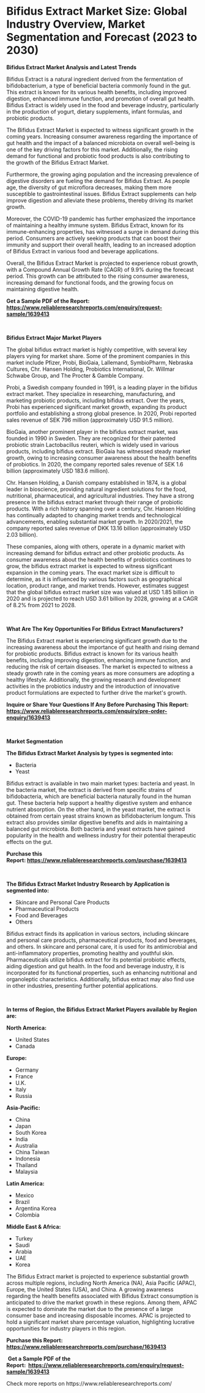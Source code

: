 <p><h1>Bifidus Extract Market Size: Global Industry Overview, Market Segmentation and Forecast (2023 to 2030)</h1></p><p><strong>Bifidus Extract Market Analysis and Latest Trends</strong></p>
<p><p>Bifidus Extract is a natural ingredient derived from the fermentation of bifidobacterium, a type of beneficial bacteria commonly found in the gut. This extract is known for its various health benefits, including improved digestion, enhanced immune function, and promotion of overall gut health. Bifidus Extract is widely used in the food and beverage industry, particularly in the production of yogurt, dietary supplements, infant formulas, and probiotic products.</p><p>The Bifidus Extract Market is expected to witness significant growth in the coming years. Increasing consumer awareness regarding the importance of gut health and the impact of a balanced microbiota on overall well-being is one of the key driving factors for this market. Additionally, the rising demand for functional and probiotic food products is also contributing to the growth of the Bifidus Extract Market.</p><p>Furthermore, the growing aging population and the increasing prevalence of digestive disorders are fueling the demand for Bifidus Extract. As people age, the diversity of gut microflora decreases, making them more susceptible to gastrointestinal issues. Bifidus Extract supplements can help improve digestion and alleviate these problems, thereby driving its market growth.</p><p>Moreover, the COVID-19 pandemic has further emphasized the importance of maintaining a healthy immune system. Bifidus Extract, known for its immune-enhancing properties, has witnessed a surge in demand during this period. Consumers are actively seeking products that can boost their immunity and support their overall health, leading to an increased adoption of Bifidus Extract in various food and beverage applications.</p><p>Overall, the Bifidus Extract Market is projected to experience robust growth, with a Compound Annual Growth Rate (CAGR) of 9.9% during the forecast period. This growth can be attributed to the rising consumer awareness, increasing demand for functional foods, and the growing focus on maintaining digestive health.</p></p>
<p><strong>Get a Sample PDF of the Report:&nbsp; <a href="https://www.reliableresearchreports.com/enquiry/request-sample/1639413">https://www.reliableresearchreports.com/enquiry/request-sample/1639413</a></strong></p>
<p>&nbsp;</p>
<p><strong>Bifidus Extract Major Market Players</strong></p>
<p><p>The global bifidus extract market is highly competitive, with several key players vying for market share. Some of the prominent companies in this market include Pfizer, Probi, BioGaia, Lallemand, SymbioPharm, Nebraska Cultures, Chr. Hansen Holding, Probiotics International, Dr. Willmar Schwabe Group, and The Procter & Gamble Company.</p><p>Probi, a Swedish company founded in 1991, is a leading player in the bifidus extract market. They specialize in researching, manufacturing, and marketing probiotic products, including bifidus extract. Over the years, Probi has experienced significant market growth, expanding its product portfolio and establishing a strong global presence. In 2020, Probi reported sales revenue of SEK 796 million (approximately USD 91.5 million).</p><p>BioGaia, another prominent player in the bifidus extract market, was founded in 1990 in Sweden. They are recognized for their patented probiotic strain Lactobacillus reuteri, which is widely used in various products, including bifidus extract. BioGaia has witnessed steady market growth, owing to increasing consumer awareness about the health benefits of probiotics. In 2020, the company reported sales revenue of SEK 1.6 billion (approximately USD 183.6 million).</p><p>Chr. Hansen Holding, a Danish company established in 1874, is a global leader in bioscience, providing natural ingredient solutions for the food, nutritional, pharmaceutical, and agricultural industries. They have a strong presence in the bifidus extract market through their range of probiotic products. With a rich history spanning over a century, Chr. Hansen Holding has continually adapted to changing market trends and technological advancements, enabling substantial market growth. In 2020/2021, the company reported sales revenue of DKK 13.16 billion (approximately USD 2.03 billion).</p><p>These companies, along with others, operate in a dynamic market with increasing demand for bifidus extract and other probiotic products. As consumer awareness about the health benefits of probiotics continues to grow, the bifidus extract market is expected to witness significant expansion in the coming years. The exact market size is difficult to determine, as it is influenced by various factors such as geographical location, product range, and market trends. However, estimates suggest that the global bifidus extract market size was valued at USD 1.85 billion in 2020 and is projected to reach USD 3.61 billion by 2028, growing at a CAGR of 8.2% from 2021 to 2028.</p></p>
<p>&nbsp;</p>
<p><strong>What Are The Key Opportunities For Bifidus Extract Manufacturers?</strong></p>
<p><p>The Bifidus Extract market is experiencing significant growth due to the increasing awareness about the importance of gut health and rising demand for probiotic products. Bifidus extract is known for its various health benefits, including improving digestion, enhancing immune function, and reducing the risk of certain diseases. The market is expected to witness a steady growth rate in the coming years as more consumers are adopting a healthy lifestyle. Additionally, the growing research and development activities in the probiotics industry and the introduction of innovative product formulations are expected to further drive the market's growth.</p></p>
<p><strong>Inquire or Share Your Questions If Any Before Purchasing This Report: <a href="https://www.reliableresearchreports.com/enquiry/pre-order-enquiry/1639413">https://www.reliableresearchreports.com/enquiry/pre-order-enquiry/1639413</a></strong></p>
<p>&nbsp;</p>
<p><strong>Market Segmentation</strong></p>
<p><strong>The Bifidus Extract Market Analysis by types is segmented into:</strong></p>
<p><ul><li>Bacteria</li><li>Yeast</li></ul></p>
<p><p>Bifidus extract is available in two main market types: bacteria and yeast. In the bacteria market, the extract is derived from specific strains of bifidobacteria, which are beneficial bacteria naturally found in the human gut. These bacteria help support a healthy digestive system and enhance nutrient absorption. On the other hand, in the yeast market, the extract is obtained from certain yeast strains known as bifidobacterium longum. This extract also provides similar digestive benefits and aids in maintaining a balanced gut microbiota. Both bacteria and yeast extracts have gained popularity in the health and wellness industry for their potential therapeutic effects on the gut.</p></p>
<p><strong>Purchase this Report:&nbsp;<a href="https://www.reliableresearchreports.com/purchase/1639413">https://www.reliableresearchreports.com/purchase/1639413</a></strong></p>
<p>&nbsp;</p>
<p><strong>The Bifidus Extract Market Industry Research by Application is segmented into:</strong></p>
<p><ul><li>Skincare and Personal Care Products</li><li>Pharmaceutical Products</li><li>Food and Beverages</li><li>Others</li></ul></p>
<p><p>Bifidus extract finds its application in various sectors, including skincare and personal care products, pharmaceutical products, food and beverages, and others. In skincare and personal care, it is used for its antimicrobial and anti-inflammatory properties, promoting healthy and youthful skin. Pharmaceuticals utilize bifidus extract for its potential probiotic effects, aiding digestion and gut health. In the food and beverage industry, it is incorporated for its functional properties, such as enhancing nutritional and organoleptic characteristics. Additionally, bifidus extract may also find use in other industries, presenting further potential applications.</p></p>
<p>&nbsp;</p>
<p><strong>In terms of Region, the Bifidus Extract Market Players available by Region are:</strong></p>
<p>
    <p> <strong> North America: </strong>
        <ul>
            <li>United States</li>
            <li>Canada</li>
        </ul>
        </p> 
    <p> <strong> Europe: </strong>
        <ul>
            <li>Germany</li>
            <li>France</li>
            <li>U.K.</li>
            <li>Italy</li>
            <li>Russia</li>
        </ul>
        </p> 
    <p> <strong> Asia-Pacific: </strong>
        <ul>
            <li>China</li>
            <li>Japan</li>
            <li>South Korea</li>
            <li>India</li>
            <li>Australia</li>
            <li>China Taiwan</li>
            <li>Indonesia</li>
            <li>Thailand</li>
            <li>Malaysia</li>
        </ul>
        </p> 
    <p> <strong> Latin America: </strong>
        <ul>
            <li>Mexico</li>
            <li>Brazil</li>
            <li>Argentina Korea</li>
            <li>Colombia</li>
        </ul>
        </p> 
    <p> <strong> Middle East & Africa: </strong>
        <ul>
            <li>Turkey</li>
            <li>Saudi</li>
            <li>Arabia</li>
            <li>UAE</li>
            <li>Korea</li>
        </ul>
    </p>
    </p>
<p><p>The Bifidus Extract market is projected to experience substantial growth across multiple regions, including North America (NA), Asia Pacific (APAC), Europe, the United States (USA), and China. A growing awareness regarding the health benefits associated with Bifidus Extract consumption is anticipated to drive the market growth in these regions. Among them, APAC is expected to dominate the market due to the presence of a large consumer base and increasing disposable incomes. APAC is projected to hold a significant market share percentage valuation, highlighting lucrative opportunities for industry players in this region.</p></p>
<p><strong>Purchase this Report: <a href="https://www.reliableresearchreports.com/purchase/1639413">https://www.reliableresearchreports.com/purchase/1639413</a></strong></p>
<p>&nbsp;<strong>Get a Sample PDF of the Report:&nbsp;&nbsp;<a href="https://www.reliableresearchreports.com/enquiry/request-sample/1639413">https://www.reliableresearchreports.com/enquiry/request-sample/1639413</a></strong></p>
<p><strong></strong></p>
<p>Check more reports on https://www.reliableresearchreports.com/</p>